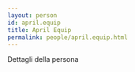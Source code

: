 ```yaml
---
layout: person
id: april.equip
title: April Equip
permalink: people/april.equip.html
---
```


Dettagli della persona